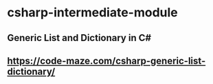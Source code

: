 # csharp-intermediate-module
## Generic List and Dictionary in C#

##  https://code-maze.com/csharp-generic-list-dictionary/
